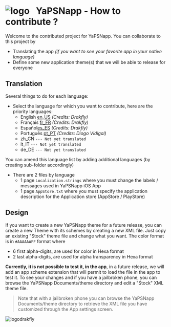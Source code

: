 

# ![logo][imgLogo] &nbsp;&nbsp;YaPSNapp - How to contribute ?

Welcome to the contributed project for YaPSNapp.
You can collaborate to this project by
* Translating the app *(if you want to see your favorite app in your native language)*
* Define some new application theme(s) that we will be able to release for everyone

## Translation

Several things to do for each language:

* Select the language for which you want to contribute, here are the priority languages:
	* English [en_US](https://github.com/YaPSNapp/YaPSNappContrib/tree/master/Localization/en_US) *(Credits: Drakfly)*
	* Français [fr_FR](https://github.com/YaPSNapp/YaPSNappContrib/tree/master/Localization/fr_FR) *(Credits: Drakfly)*
	* Español[es_ES](https://github.com/YaPSNapp/YaPSNappContrib/tree/master/Localization/es_ES) *(Credits: Drakfly)*
    * Português [pt_PT](https://github.com/YaPSNapp/YaPSNappContrib/tree/master/Localization/pt_PT) *(Credits: Diogo Vidigal)*
    * zh_CN `--- Not yet translated`
    * it_IT `--- Not yet translated`
    * de_DE `--- Not yet translated`
	
You can amend this language list by adding additional languages (by creating sub-folder accordingly)
	
* There are 2 files by language
    + 1 page `Localization.strings` where you must change the labels / messages used in YaPSNapp iOS App
    + 1 page `AppStore.txt` where you must specify the application description for the Application store (AppStore / PlayStore)

## Design

If you want to create a new YaPSNapp theme for a future release, you can create a new Theme with its schemes by creating a new XML file.
Just copy an existing "Stock" theme file and change what you want.
The color format is in `#AAAAAAFF` format where 
* 6 first alpha-digits, are used for color in Hexa format
* 2 last alpha-digits, are used for alpha transparency in Hexa format

**Currently, it is not possible to test it, in the app**, in a future release, we will add an app scheme extension that will permit to load the file in the app to test it.
To see your changes and if you have a jailbroken phone, you can browse the YaPSNapp Documents/theme directory and edit a "Stock" XML theme file.

> Note that with a jailbroken phone you can browse the YaPSNapp Documents/theme directory 
> to retrieve the XML file you have customized through the App settings screen.


![logodrakfly][imgDrakfly]

[imgLogo]:https://raw.githubusercontent.com/YaPSNapp/YaPSNappContrib/master/logo.png
[imgDrakfly]:https://raw.githubusercontent.com/YaPSNapp/YaPSNappContrib/master/drakfly.png
